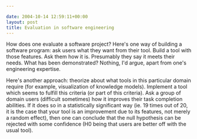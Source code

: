 ```yaml
---

date: 2004-10-14 12:59:11+00:00
layout: post
title: Evaluation in software engineering
---
```


How does one evaluate a software project?  Here's one way of building a software program: ask users what they want from their tool.  Build a tool with those features.  Ask them how it is.  Presumably they say it meets their needs.  What has been demonstrated?  Nothing, I'd argue, apart from one's engineering expertise.

Here's another approach: theorize about what tools in this particular domain require (for example, visualization of knowledge models).  Implement a tool which seems to fulfill this criteria (or part of this criteria).  Ask a group of domain users (difficult sometimes) how it improves their task completion abilities.  If it does so in a statistically significant way (ie. 19 times out of 20, it is the case that your tool is an improvement due to its features, not merely a random effect), then one can conclude that the null hypothesis can be rejected with some confidence (H0 being that users are better off with the usual tool).

